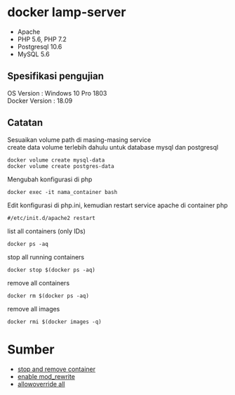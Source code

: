 # docker lamp-server
- Apache  
- PHP 5.6, PHP 7.2  
- Postgresql 10.6  
- MySQL 5.6  

## Spesifikasi pengujian
OS Version : Windows 10 Pro 1803  
Docker Version : 18.09

## Catatan
Sesuaikan volume path di masing-masing service  
create data volume terlebih dahulu untuk database mysql dan postgresql  
```
docker volume create mysql-data  
docker volume create postgres-data  
```  
  
Mengubah konfigurasi di php  
```
docker exec -it nama_container bash  
```
Edit konfigurasi di php.ini, kemudian restart service apache di container php  
```
#/etc/init.d/apache2 restart  
```  
  
list all containers (only IDs)  
```
docker ps -aq  
```
  
stop all running containers  
```
docker stop $(docker ps -aq)  
```
  
remove all containers
```
docker rm $(docker ps -aq)
```
  
remove all images  
```
docker rmi $(docker images -q)  
```
  
# Sumber
- [stop and remove container](http://blog.baudson.de/blog/stop-and-remove-all-docker-containers-and-images)
- [enable mod_rewrite](https://perchrunway.com/blog/2017-01-19-getting-started-with-docker-for-local-development)
- [allowoverride all](http://nelkinda.com/blog/apache-php-in-docker/)
